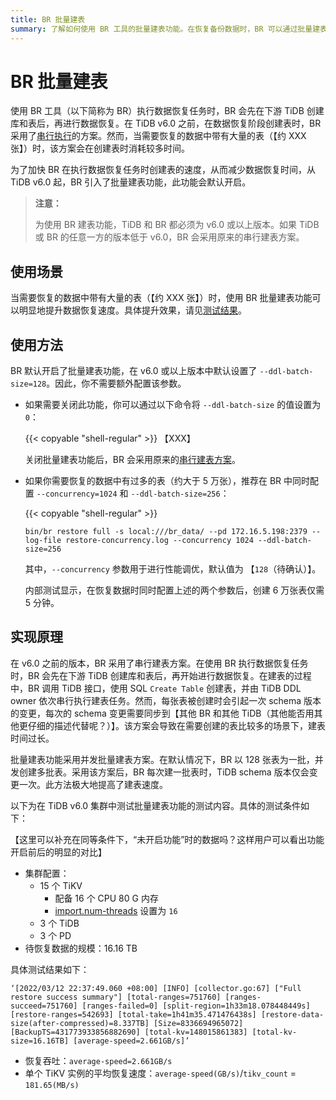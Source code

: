 ```yaml
---
title: BR 批量建表
summary: 了解如何使用 BR 工具的批量建表功能。在恢复备份数据时，BR 可以通过批量建表功能加快数据的恢复速度。
---
```


# BR 批量建表

使用 BR 工具（以下简称为 BR）执行数据恢复任务时，BR 会先在下游 TiDB 创建库和表后，再进行数据恢复。在 TiDB v6.0 之前，在数据恢复阶段创建表时，BR 采用了[串行执行](#实现原理)的方案。然而，当需要恢复的数据中带有大量的表（【约 XXX 张】）时，该方案会在创建表时消耗较多时间。

为了加快 BR 在执行数据恢复任务时创建表的速度，从而减少数据恢复时间，从 TiDB v6.0 起，BR 引入了批量建表功能，此功能会默认开启。

> **注意：**
>
> 为使用 BR 建表功能，TiDB 和 BR 都必须为 v6.0 或以上版本。如果 TiDB 或 BR 的任意一方的版本低于 v6.0，BR 会采用原来的串行建表方案。

## 使用场景

当需要恢复的数据中带有大量的表（【约 XXX 张】）时，使用 BR 批量建表功能可以明显地提升数据恢复速度。具体提升效果，请见[测试结果](#实现原理)。

## 使用方法

BR 默认开启了批量建表功能，在 v6.0 或以上版本中默认设置了 `--ddl-batch-size=128`。因此，你不需要额外配置该参数。

- 如果需要关闭此功能，你可以通过以下命令将 `--ddl-batch-size` 的值设置为 `0`：

    {{< copyable "shell-regular" >}}
    【XXX】

    关闭批量建表功能后，BR 会采用原来的[串行建表方案](#实现原理)。

- 如果你需要恢复的数据中有过多的表（约大于 5 万张），推荐在 BR 中同时配置 `--concurrency=1024` 和 `--ddl-batch-size=256`：

    {{< copyable "shell-regular" >}}

    ```shell
    bin/br restore full -s local:///br_data/ --pd 172.16.5.198:2379 --log-file restore-concurrency.log --concurrency 1024 --ddl-batch-size=256
    ```

    其中，`--concurrency` 参数用于进行性能调优，默认值为 【`128`（待确认）】。

    内部测试显示，在恢复数据时同时配置上述的两个参数后，创建 6 万张表仅需 5 分钟。

## 实现原理

在 v6.0 之前的版本，BR 采用了串行建表方案。在使用 BR 执行数据恢复任务时，BR 会先在下游 TiDB 创建库和表后，再开始进行数据恢复。在建表的过程中，BR 调用 TiDB 接口，使用 SQL `Create Table` 创建表，并由 TiDB DDL owner 依次串行执行建表任务。然而，每张表被创建时会引起一次 schema 版本的变更，每次的 schema 变更需要同步到【其他 BR 和其他 TiDB（其他能否用其他更仔细的描述代替呢？）】。该方案会导致在需要创建的表比较多的场景下，建表时间过长。

批量建表功能采用并发批量建表方案。在默认情况下，BR 以 128 张表为一批，并发创建多批表。采用该方案后，BR 每次建一批表时，TiDB schema 版本仅会变更一次。此方法极大地提高了建表速度。

以下为在 TiDB v6.0 集群中测试批量建表功能的测试内容。具体的测试条件如下：

【这里可以补充在同等条件下，“未开启功能”时的数据吗？这样用户可以看出功能开启前后的明显的对比】

- 集群配置：
    - 15 个 TiKV
        - 配备 16 个 CPU 80 G 内存
        - [import.num-threads](/tikv-configuration-file.md#num-threads) 设置为 `16`
    - 3 个 TiDB
    - 3 个 PD
- 待恢复数据的规模：16.16 TB

具体测试结果如下：

```
‘[2022/03/12 22:37:49.060 +08:00] [INFO] [collector.go:67] ["Full restore success summary"] [total-ranges=751760] [ranges-succeed=751760] [ranges-failed=0] [split-region=1h33m18.078448449s] [restore-ranges=542693] [total-take=1h41m35.471476438s] [restore-data-size(after-compressed)=8.337TB] [Size=8336694965072] [BackupTS=431773933856882690] [total-kv=148015861383] [total-kv-size=16.16TB] [average-speed=2.661GB/s]’
```

- 恢复吞吐：`average-speed=2.661GB/s`
- 单个 TiKV 实例的平均恢复速度：`average-speed(GB/s)`/`tikv_count` = `181.65(MB/s)`
